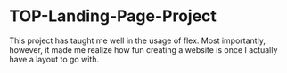 # TOP-Landing-Page-Project
This project has taught me well in the usage of flex. Most importantly, however, it made me realize how fun creating a website is once I actually have a layout to go with.
